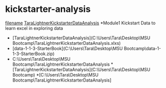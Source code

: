 # kickstarter-analysis
[filename](path/to/filename.xlxs)
[TaraLightnerKickstarterDataAnalysis](path/to/TaraLightnerKickstarterDataAnalysis.xlxs)
*Module1 Kickstart Data to learn excel in exploring data
* [TaraLightnerKickstarterDataAnalysis](C:\Users\Tara\Desktop\MSU Bootcamp\TaraLightnerKickstarterDataAnalysis.xlxs)
* [data-1-1-3-StarterBook](C:\Users\Tara\Desktop\MSU Bootcamp\data-1-1-3-StarterBook.zip)
* C:\Users\Tara\Desktop\MSU Bootcamp\TaraLightnerKickstarterDataAnalysis
*[TaraLightnerKickstarterDataAnalysis](C:\Users\Tara\Desktop\MSU Bootcamp)
*[C:\Users\Tara\Desktop\MSU Bootcamp\TaraLightnerKickstarterDataAnalysis]
